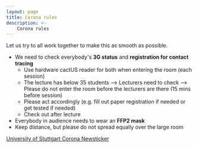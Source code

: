 ```yaml
---
layout: page
title: Corona rules
description: >-
    Corona rules
---
```


Let us try to all work together to make this as smooth as possible.

* We need to check everybody's **3G status** and **registration for contact tracing**
  * Use hardware cactUS reader for both when entering the room (each session)
  * The lecture has below 35 students --> Lecturers need to check --> Please do not enter the room before the lecturers are there (15 mins before session)
  * Please act accordingly (e.g. fill out paper registration if needed or get tested if needed)
  * Check out after lecture
* Everybody in audience needs to wear an **FFP2 mask**
* Keep distance, but please do not spread equally over the large room

[University of Stuttgart Corona Newsticker](https://www.uni-stuttgart.de/universitaet/aktuelles/meldungen/corona/)

